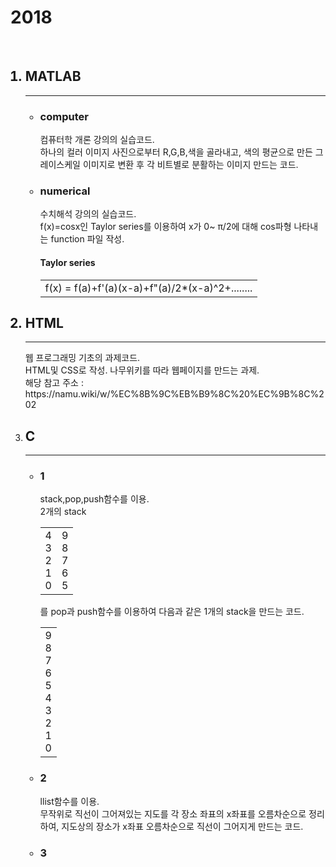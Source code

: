 # 2018
<br>
<ol>
  <h2><li>MATLAB</li></h2>
  <hr>
  <ul>
    <h3><li>computer</li></h3>
    컴퓨터학 개론 강의의 실습코드.<br>
    하나의 컬러 이미지 사진으로부터 R,G,B,색을 골라내고, 색의 평균으로 만든 그레이스케일 이미지로 변환 후 각 비트별로 분활하는 이미지 만드는 코드.
    <br>
    <h3><li>numerical</li></h3>
    수치해석 강의의 실습코드.<br>
    f(x)=cosx인 Taylor series를 이용하여 x가 0~ π/2에 대해 cos파형 나타내는 function 파일 작성.<br>
    <h4>Taylor series</h4>
   <table>
     <tbody>
     <tr><td>f(x) = f(a)+f'(a)(x-a)+f"(a)/2*(x-a)^2+........</td></tr>
     </tbody>
    </table>
   </ul>
  <h2><li>HTML</li></h2>
  <hr>
  웹 프로그래밍 기초의 과제코드.<br>
  HTML및 CSS로 작성. 나무위키를 따라 웹페이지를 만드는 과제.<br>
  해당 참고 주소 : https://namu.wiki/w/%EC%8B%9C%EB%B9%8C%20%EC%9B%8C%202
  <li><h2>C</h2></li>
  <hr>
  <ul>
    <h3><li>1</li></h3>
    stack,pop,push함수를 이용.<br>
    2개의 stack
    <table>
      <tbody>
        <tr><td>4<br>3<br>2<br>1<br>0</td><td>9<br>8<br>7<br>6<br>5</td></tr>
        </tbody>
      </table>
    를 pop과 push함수를 이용하여 다음과 같은 1개의 stack을 만드는 코드.
    <table>
      <tbody>
        <tr><td>9<br>8<br>7<br>6<br>5<br>4<br>3<br>2<br>1<br>0</td></tr>
      </tbody>
      </table>
    <h3><li>2</li></h3>
    llist함수를 이용.<br>
   무작위로 직선이 그어져있는 지도를 각 장소 좌표의 x좌표를 오름차순으로 정리하여, 지도상의 장소가 x좌표 오름차순으로 직선이 그어지게 만드는 코드.
    <h3><li>3</li></h3>
    
  </ul>
 </ol>
